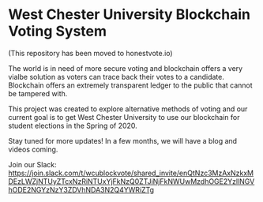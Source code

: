 # West Chester University Blockchain Voting System

(This repository has been moved to honestvote.io)

The world is in need of more secure voting and blockchain offers a very vialbe solution as voters can trace back their
votes to a candidate.  Blockchain offers an extremely transparent ledger to the public that cannot be tampered with.

This project was created to explore alternative methods of voting and our current goal is to get West Chester University to
use our blockchain for student elections in the Spring of 2020.

Stay tuned for more updates!  In a few months, we will have a blog and videos coming.

Join our Slack: https://join.slack.com/t/wcublockvote/shared_invite/enQtNzc3MzAxNzkxMDEzLWZjNTUyZTcxNzRiNTUxYjFkNzQ0ZTJiNjFkNWUwMzdhOGE2YzllNGVhODE2NGYzNzY3ZDVhNDA3N2Q4YWRiZTg
